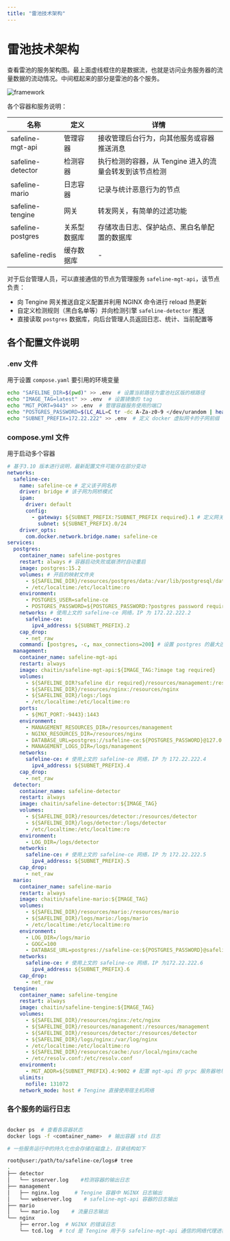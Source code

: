 ```yaml
---
title: "雷池技术架构"
---
```


# 雷池技术架构

查看雷池的服务架构图。最上面虚线框住的是数据流，也就是访问业务服务器的流量数据的流动情况。中间框起来的部分是雷池的各个服务。

![framework](/images/docs/framework.png)

各个容器和服务说明：

| 名称              | 定义         | 详情                                                    |
| ----------------- | ------------ | ------------------------------------------------------- |
| safeline-mgt-api  | 管理容器     | 接收管理后台行为，向其他服务或容器推送消息              |
| safeline-detector | 检测容器     | 执行检测的容器，从 Tengine 进入的流量会转发到该节点检测 |
| safeline-mario    | 日志容器     | 记录与统计恶意行为的节点                                |
| safeline-tengine  | 网关         | 转发网关，有简单的过滤功能                              |
| safeline-postgres | 关系型数据库 | 存储攻击日志、保护站点、黑白名单配置的数据库            |
| safeline-redis    | 缓存数据库   | -                                                       |

对于后台管理人员，可以直接通信的节点为管理服务 `safeline-mgt-api`，该节点负责：

- 向 Tengine 网关推送自定义配置并利用 NGINX 命令进行 reload 热更新
- 自定义检测规则（黑白名单等）并向检测引擎 `safeline-detector` 推送
- 直接读取 `postgres` 数据库，向后台管理人员返回日志、统计、当前配置等

## 各个配置文件说明

### .env 文件

用于设置 `compose.yaml` 要引用的环境变量

```bash
echo "SAFELINE_DIR=$(pwd)" >> .env  # 设置当前路径为雷池社区版的根路径
echo "IMAGE_TAG=latest" >> .env  # 设置镜像的 tag
echo "MGT_PORT=9443" >> .env  # 管理容器服务使用的端口
echo "POSTGRES_PASSWORD=$(LC_ALL=C tr -dc A-Za-z0-9 </dev/urandom | head -c 32)" >> .env  # /dev/urandom是一个很长的随机数文本，tr -dc 命令用于删除非字母、非数字的字符，用于生成随机的 postgres 密码
echo "SUBNET_PREFIX=172.22.222" >> .env  # 定义 docker 虚拟网卡的子网前缀
```

### compose.yml 文件

用于启动多个容器

```yml
# 基于3.10 版本进行说明，最新配置文件可能存在部分变动
networks:
  safeline-ce:
    name: safeline-ce # 定义该子网名称
    driver: bridge # 该子网为网桥模式
    ipam:
      driver: default
      config:
        - gateway: ${SUBNET_PREFIX:?SUBNET_PREFIX required}.1 # 定义网关为 SUBNET_PREFIX.1，若按上文设置，此处为 172.22.222.1
          subnet: ${SUBNET_PREFIX}.0/24
    driver_opts:
      com.docker.network.bridge.name: safeline-ce
services:
  postgres:
    container_name: safeline-postgres
    restart: always # 容器启动失败或崩溃时自动重启
    image: postgres:15.2
    volumes: # 开启的映射文件夹
      - ${SAFELINE_DIR}/resources/postgres/data:/var/lib/postgresql/data
      - /etc/localtime:/etc/localtime:ro
    environment:
      - POSTGRES_USER=safeline-ce
      - POSTGRES_PASSWORD=${POSTGRES_PASSWORD:?postgres password required}
    networks: # 使用上文的 safeline-ce 网络，IP 为 172.22.222.2
      safeline-ce:
        ipv4_address: ${SUBNET_PREFIX}.2
    cap_drop:
      - net_raw
    command: [postgres, -c, max_connections=200] # 设置 postgres 的最大连接数
  management:
    container_name: safeline-mgt-api
    restart: always
    image: chaitin/safeline-mgt-api:${IMAGE_TAG:?image tag required}
    volumes:
      - ${SAFELINE_DIR?safeline dir required}/resources/management:/resources/management
      - ${SAFELINE_DIR}/resources/nginx:/resources/nginx
      - ${SAFELINE_DIR}/logs:/logs
      - /etc/localtime:/etc/localtime:ro
    ports:
      - ${MGT_PORT:-9443}:1443
    environment:
      - MANAGEMENT_RESOURCES_DIR=/resources/management
      - NGINX_RESOURCES_DIR=/resources/nginx
      - DATABASE_URL=postgres://safeline-ce:${POSTGRES_PASSWORD}@127.0.0.1/safeline-ce
      - MANAGEMENT_LOGS_DIR=/logs/management
    networks:
      safeline-ce: # 使用上文的 safeline-ce 网络，IP 为 172.22.222.4
        ipv4_address: ${SUBNET_PREFIX}.4
    cap_drop:
      - net_raw
  detector:
    container_name: safeline-detector
    restart: always
    image: chaitin/safeline-detector:${IMAGE_TAG}
    volumes:
      - ${SAFELINE_DIR}/resources/detector:/resources/detector
      - ${SAFELINE_DIR}/logs/detector:/logs/detector
      - /etc/localtime:/etc/localtime:ro
    environment:
      - LOG_DIR=/logs/detector
    networks:
      safeline-ce: # 使用上文的 safeline-ce 网络，IP 为 172.22.222.5
        ipv4_address: ${SUBNET_PREFIX}.5
    cap_drop:
      - net_raw
  mario:
    container_name: safeline-mario
    restart: always
    image: chaitin/safeline-mario:${IMAGE_TAG}
    volumes:
      - ${SAFELINE_DIR}/resources/mario:/resources/mario
      - ${SAFELINE_DIR}/logs/mario:/logs/mario
      - /etc/localtime:/etc/localtime:ro
    environment:
      - LOG_DIR=/logs/mario
      - GOGC=100
      - DATABASE_URL=postgres://safeline-ce:${POSTGRES_PASSWORD}@safeline-postgres/safeline-ce
    networks:
      safeline-ce: # 使用上文的 safeline-ce 网络，IP 为172.22.222.6
        ipv4_address: ${SUBNET_PREFIX}.6
    cap_drop:
      - net_raw
  tengine:
    container_name: safeline-tengine
    restart: always
    image: chaitin/safeline-tengine:${IMAGE_TAG}
    volumes:
      - ${SAFELINE_DIR}/resources/nginx:/etc/nginx
      - ${SAFELINE_DIR}/resources/management:/resources/management
      - ${SAFELINE_DIR}/resources/detector:/resources/detector
      - ${SAFELINE_DIR}/logs/nginx:/var/log/nginx
      - /etc/localtime:/etc/localtime:ro
      - ${SAFELINE_DIR}/resources/cache:/usr/local/nginx/cache
      - /etc/resolv.conf:/etc/resolv.conf
    environment:
      - MGT_ADDR=${SUBNET_PREFIX}.4:9002 # 配置 mgt-api 的 grpc 服务器地址，用于与 mgt-api 容器通信
    ulimits:
      nofile: 131072
    network_mode: host # Tengine 直接使用宿主机网络
```

### 各个服务的运行日志

```bash

docker ps  # 查看各容器状态
docker logs -f <comtainer_name>  # 输出容器 std 日志

# 一些服务运行中的持久化也会存储在磁盘上，目录结构如下

root@user:/path/to/safeline-ce/logs# tree
.
├── detector
│   └── snserver.log    #检测容器的输出日志
├── management
│   ├── nginx.log     # Tengine 容器中 NGINX 日志输出
│   └── webserver.log    # safeline-mgt-api 容器的日志输出
├── mario
│   └── mario.log    # 流量日志输出
└── nginx
    ├── error.log  # NGINX 的错误日志
    └── tcd.log  # tcd 是 Tengine 用于与 safeline-mgt-api 通信的网络代理进程，该文件存储了两者的通信日志
```
